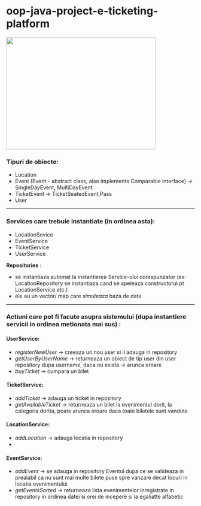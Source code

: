 # oop-java-project-e-ticketing-platform
<img src="https://media1.giphy.com/media/v1.Y2lkPTc5MGI3NjExYjk1NGZmZDRlNTVlMWY5OTI3NzAxMmYxMGZhOTljNmJlMzVjNWNmYiZjdD1n/8GjxwxtZWS29xlJnUH/giphy.gif" width="400" height="300" />

### Tipuri de obiecte: 
 - Location
 - Event (Event - abstract class, also implements Comparable interface) -> SingleDayEvent, MultiDayEvent
 - TicketEvent -> TicketSeatedEvent,Pass
 - User
 ____

### Services care trebuie instantiate (in ordinea asta):
  - LocationSevice
  - EventService 
  - TicketService 
  - UserService 

 **Repositories** :
 - se instantiaza automat la instantierea Service-ului corespunzator (ex: LocationRepository se instantiaza cand se apeleaza constructorul pt LocationService etc.)
 - ele au un vector/ map care *simuleaza* baza de date
___

### Actiuni care pot fi facute asupra sistemului (dupa instantiere servicii in ordinea metionata mai sus) :
 #### UserService:
 - *registerNewUser* -> creeaza un nou user si il adauga in repository
 - *getUserByUserName* -> returneaza un obiect de tip user din user repository dupa username, daca nu exista -> arunca eroare
 - *buyTicket* -> cumpara un bilet 

 #### TicketService:
 - *addTicket* -> adauga un ticket in repository
 - *getAvailableTicket* -> returneaza un bilet la evenimentul dorit, la categoria dorita, poate arunca eroare daca toate biletele sunt vandute

 #### LocationService:
  - *addLocation* -> adauga locatia in repository
  - 
 #### EventService:
  - *addEvent* -> se adauga in repository Eventul dupa ce se valideaza in prealabil ca nu sunt mai multe bilete puse spre vanzare decat locuri in locatia evenimentului
  - *getEventsSorted* -> returneaza lista evenimentelor inregistrate in repository in ordinea datei si orei de incepere si la egaliatte alfabetic


